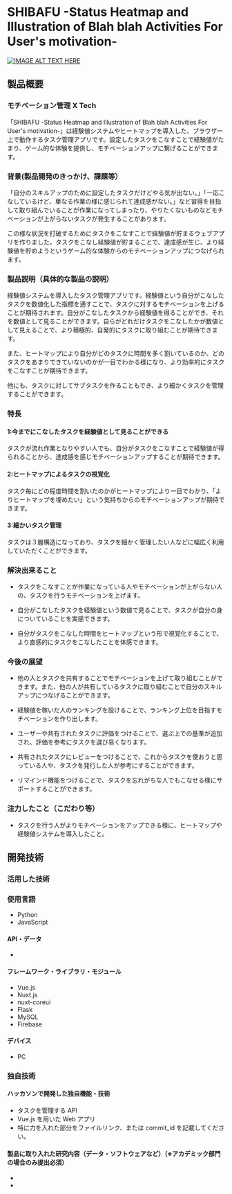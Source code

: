# SHIBAFU -Status Heatmap and Illustration of Blah blah Activities For User's motivation-

[![IMAGE ALT TEXT HERE](https://jphacks.com/wp-content/uploads/2020/09/JPHACKS2020_ogp.jpg)](https://www.youtube.com/watch?v=G5rULR53uMk)

## 製品概要

### モチベーション管理 X Tech

「SHIBAFU -Status Heatmap and Illustration of Blah blah Activities For User's motivation-」は経験値システムやヒートマップを導入した、ブラウザー上で動作するタスク管理アプリです。設定したタスクをこなすことで経験値がたまり、ゲーム的な体験を提供し、モチベーションアップに繋げることができます。

### 背景(製品開発のきっかけ、課題等）

「自分のスキルアップのために設定したタスクだけどやる気が出ない。」「一応こなしているけど、単なる作業の様に感じられて達成感がない。」など習得を目指して取り組んでいることが作業になってしまったり、やりたくないものなどモチベーションが上がらないタスクが発生することがあります。

この様な状況を打破するためにタスクをこなすことで経験値が貯まるウェブアプリを作りました。タスクをこなし経験値が貯まることで、達成感が生じ、より経験値を貯めようというゲーム的な体験からのモチベーションアップにつなげられます。

### 製品説明（具体的な製品の説明）

経験値システムを導入したタスク管理アプリです。経験値という自分がこなしたタスクを数値化した指標を通すことで、タスクに対するモチベーションを上げることが期待されます。自分がこなしたタスクから経験値を得ることができ、それを数値として見ることができます。自らがどれだけタスクをこなしたかが数値として見えることで、より積極的、自発的にタスクに取り組むことが期待できます。

また、ヒートマップにより自分がどのタスクに時間を多く割いているのか、どのタスクをあまりできていないのかが一目でわかる様になり、より効率的にタスクをこなすことが期待できます。

他にも、タスクに対してサブタスクを作ることもでき、より細かくタスクを管理することができます。

### 特長

#### 1:今までにこなしたタスクを経験値として見ることができる

タスクが流れ作業となりやすい人でも、自分がタスクをこなすことで経験値が得られることから、達成感を感じモチベーションアップすることが期待できます。

#### 2:ヒートマップによるタスクの視覚化

タスク毎にどの程度時間を割いたのかがヒートマップにより一目でわかり、「よりヒートマップを埋めたい」という気持ちからのモチベーションアップが期待できます。

#### 3:細かいタスク管理

タスクは３層構造になっており、タスクを細かく管理したい人などに幅広く利用していただくことができます。

### 解決出来ること

- タスクをこなすことが作業になっている人やモチベーションが上がらない人の、タスクを行うモチベーションを上げます。

- 自分がこなしたタスクを経験値という数値で見ることで、タスクが自分の身についていることを実感できます。

- 自分がタスクをこなした時間をヒートマップという形で視覚化することで、より直感的にタスクをこなしたことを体感できます。

### 今後の展望

- 他の人とタスクを共有することでモチベーションを上げて取り組むことができます。また、他の人が共有しているタスクに取り組むことで自分のスキルアップにつなげることができます。

- 経験値を稼いだ人のランキングを設けることで、ランキング上位を目指すモチベーションを作り出します。

- ユーザーや共有されたタスクに評価をつけることで、選ぶ上での基準が追加され、評価を参考にタスクを選び易くなります。

- 共有されたタスクにレビューをつけることで、これからタスクを使おうと思っている人や、タスクを発行した人が参考にすることができます。

- リマインド機能をつけることで、タスクを忘れがちな人でもこなせる様にサポートすることができます。

### 注力したこと（こだわり等）

- タスクを行う人がよりモチベーションをアップできる様に、ヒートマップや経験値システムを導入したこと。

## 開発技術

### 活用した技術

### 使用言語

- Python
- JavaScript

#### API・データ

-

#### フレームワーク・ライブラリ・モジュール

- Vue.js
- Nuxt.js
- nuxt-coreui
- Flask
- MySQL
- Firebase

#### デバイス

- PC

### 独自技術

#### ハッカソンで開発した独自機能・技術

- タスクを管理する API
- Vue.js を用いた Web アプリ
- 特に力を入れた部分をファイルリンク、または commit_id を記載してください。

#### 製品に取り入れた研究内容（データ・ソフトウェアなど）（※アカデミック部門の場合のみ提出必須）

-
-
